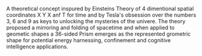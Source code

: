 A theoretical concept inspured by Einsteins Theory of 4 dimentional spatial coordinates X Y X anf T for time and by Tesla's obsession over the numbers 3, 6 and 9 as keys to unlocking the mysteries of the univere. The theory proposed a mirroring and folding of spacetime and when applied to geometic shapes a 36-sided Prism emerges as the represented grometric shape for potential energy harnessing, confinement and cognitive intelligence applications. 
